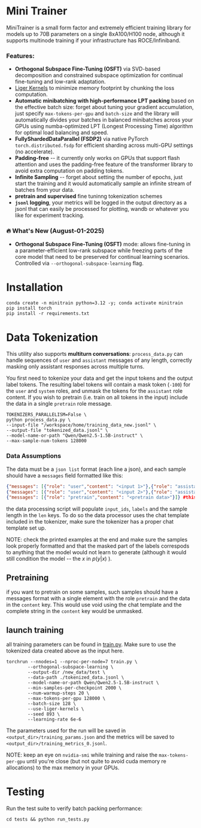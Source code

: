 # Mini Trainer

MiniTrainer is a small form factor and extremely efficient training library for models up to 70B parameters on a single 8xA100/H100 node, although it supports multinode training if your infrastructure has ROCE/Infiniband.

### Features:
- **Orthogonal Subspace Fine-Tuning (OSFT)** via SVD-based decomposition and constrained subspace optimization for continual fine-tuning and low-rank adaptation.
- [Liger Kernels](https://github.com/linkedin/Liger-Kernel/tree/908b89c4dc9bb872351887b382a1e09ca25fbe85) to minimize memory footprint by chunking the loss computation.
- **Automatic minibatching with high-performance LPT packing** based on the effective batch size: forget about tuning your gradient accumulation, just specify `max-tokens-per-gpu` and `batch-size` and the library will automatically divides your batches in balanced minibatches across your GPUs using numba-optimized LPT (Longest Processing Time) algorithm for optimal load balancing and speed.
- **FullyShardedDataParallel (FSDP2)** via native PyTorch `torch.distributed.fsdp` for efficient sharding across multi-GPU settings (no accelerate).
- **Padding-free** -- it currently only works on GPUs that support flash attention and uses the padding-free feature of the transformer library to avoid extra computation on padding tokens.
- **Infinite Sampling** -- forget about setting the number of epochs, just start the training and it would automatically sample an infinite stream of batches from your data.
- **pretrain and supervised** fine tuninng tokenization schemes
- **`jsonl` logging**, your metrics will be logged in the output directory as a jsonl that can easily be processed for plotting, wandb or whatever you like for experiment tracking.

### 🔥 What's New (August-01-2025)

- **Orthogonal Subspace Fine-Tuning (OSFT)** mode: allows fine-tuning in a parameter-efficient low-rank subspace while freezing parts of the core model that need to be preserved for continual learning scenarios. Controlled via `--orthogonal-subspace-learning` flag.

# Installation

```shell
conda create -n minitrain python=3.12 -y; conda activate minitrain
pip install torch
pip install -r requirements.txt
```

# Data Tokenization

This utility also supports **multiturn conversations**: `process_data.py` can handle sequences of `user` and `assistant` messages of any length, correctly masking only assistant responses across multiple turns.

You first need to tokenize your data and get the input tokens and the output label tokens. The resulting label tokens will contain a mask token (`-100`) for the `user` and `system` roles, and unmask the tokens for the `assistant` role content. If you wish to pretrain (i.e. train on all tokens in the input) include the data in a single `pretrain` role message.

```shell
TOKENIZERS_PARALLELISM=False \
python process_data.py \
--input-file "/workspace/home/training_data_new.jsonl" \
--output-file "tokenized_data.jsonl" \
--model-name-or-path "Qwen/Qwen2.5-1.5B-instruct" \
--max-sample-num-tokens 128000
```

### Data Assumptions
The data must be a `json list` format (each line a json), and each sample should have a `messages` field formatted like this:


```json
{"messages": [{"role": "user","content": "<input 1>"},{"role": "assistant","content": "<output 1>"}]}
{"messages": [{"role": "user","content": "<input 2>"},{"role": "assistant","content": "<output 2>"}]}
{"messages": [{"role": "pretrain","content": "<pretrain data>"}]} #this sample will have completely unmasked tokens in the labels.
```

the data processing script will populate `input_ids`, `labels` and the sample length in the `len` keys. To do so the data processor uses the chat template included in the tokenizer, make sure the tokenizer has a proper chat template set up.

NOTE: check the printed examples at the end and make sure the samples look properly formatted and that the masked part of the labels correspods to anything that the model would not learn to generate (although it would still condition the model -- the $x$ in $p(y|x)$ ).

## Pretraining
if you want to pretrain on some samples, such samples should have a messages format with a single element with the role `pretrain` and the data in the `content` key. This would use void using the chat template and the complete string in the `content` key would be unmasked.

## launch training

all training parameters can be found in [train.py](./train.py). Make sure to use the tokenized data created above as the input here.

```shell
torchrun --nnodes=1 --nproc-per-node=7 train.py \
        --orthogonal-subspace-learning \
        --output-dir /new_data/test \
        --data-path ./tokenized_data.jsonl \
        --model-name-or-path Qwen/Qwen2.5-1.5B-instruct \
        --min-samples-per-checkpoint 2000 \
        --num-warmup-steps 20 \
        --max-tokens-per-gpu 128000 \
        --batch-size 128 \
        --use-liger-kernels \
        --seed 893 \
        --learning-rate 6e-6
```

The parameters used for the run will be saved in `<output_dir>/training_params.json` and the metrics will be saved to `<output_dir>/training_metrics_0.jsonl`.

NOTE: keep an eye on `nvidia-smi` while training and raise the `max-tokens-per-gpu` until you're close (but not quite to avoid cuda memory re allocations) to the max memory in your GPUs.

# Testing

Run the test suite to verify batch packing performance:

```shell
cd tests && python run_tests.py
```